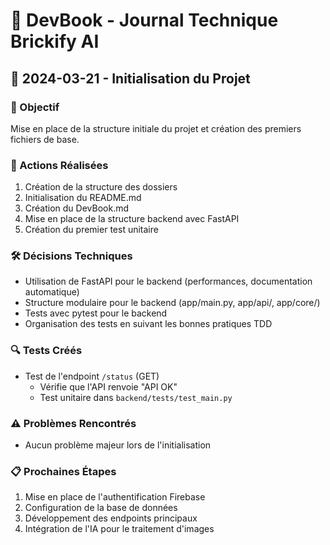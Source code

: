 # 📖 DevBook - Journal Technique Brickify AI

## 📅 2024-03-21 - Initialisation du Projet

### 🎯 Objectif
Mise en place de la structure initiale du projet et création des premiers fichiers de base.

### 📝 Actions Réalisées
1. Création de la structure des dossiers
2. Initialisation du README.md
3. Création du DevBook.md
4. Mise en place de la structure backend avec FastAPI
5. Création du premier test unitaire

### 🛠️ Décisions Techniques
- Utilisation de FastAPI pour le backend (performances, documentation automatique)
- Structure modulaire pour le backend (app/main.py, app/api/, app/core/)
- Tests avec pytest pour le backend
- Organisation des tests en suivant les bonnes pratiques TDD

### 🔍 Tests Créés
- Test de l'endpoint `/status` (GET)
  - Vérifie que l'API renvoie "API OK"
  - Test unitaire dans `backend/tests/test_main.py`

### ⚠️ Problèmes Rencontrés
- Aucun problème majeur lors de l'initialisation

### 📋 Prochaines Étapes
1. Mise en place de l'authentification Firebase
2. Configuration de la base de données
3. Développement des endpoints principaux
4. Intégration de l'IA pour le traitement d'images 